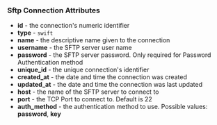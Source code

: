 ### Sftp Connection Attributes

* **id** - the connection's numeric identifier
* **type** - `swift`
* **name** - the descriptive name given to the connection
* **username** - the SFTP server user name
* **password** - the SFTP server password. Only required for Password Authentication method
* **unique_id** - the unique connection's identifier
* **created_at** - the date and time the connection was created
* **updated_at** - the date and time the connection was last updated
* **host** - the name of the SFTP server to connect to
* **port** - the TCP Port to connect to. Default is 22
* **auth_method** - the authentication method to use. Possible values: **password**, **key**
